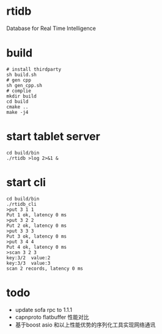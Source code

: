 # rtidb
Database for Real Time Intelligence

# build
```
# install thirdparty
sh build.sh
# gen cpp
sh gen_cpp.sh
# complie
mkdir build
cd build 
cmake ..
make -j4
```

# start tablet server

```
cd build/bin
./rtidb >log 2>&1 &
```

# start cli

```
cd build/bin
./rtidb_cli
>put 3 1 1
Put 1 ok, latency 0 ms
>put 3 2 2
Put 2 ok, latency 0 ms
>put 3 3 3
Put 3 ok, latency 0 ms
>put 3 4 4
Put 4 ok, latency 0 ms
>scan 3 2 3
key:3/2  value:2
key:3/3  value:3
scan 2 records, latency 0 ms
```

# todo

* update sofa rpc to 1.1.1
* capnproto flatbuffer 性能对比
* 基于boost asio 和以上性能优势的序列化工具实现网络通讯
